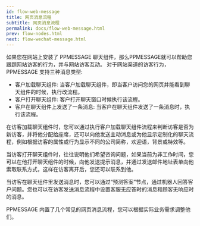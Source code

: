 ```yaml
---
id: flow-web-message
title: 网页消息流程
subtitle: 网页消息流程
permalink: docs/flow-web-message.html
prev: flow-nodes.html
next: flow-wechat-message.html
---
```



如果您在网站上安装了 PPMESSAGE 聊天组件，那么PPMESSAGE就可以帮助您跟踪网站访客的行为，并与网站访客互动。
对于网站渠道的访客行为，PPMESSAGE 支持三种消息类型:

- 客户加载聊天组件: 当客户加载聊天组件，即当客户访问您的网页并能看到聊天组件的时候，执行改流程。
- 客户打开聊天组件: 客户打开聊天窗口时候执行该流程。
- 客户在聊天组件上发送了一条消息: 当客户在聊天组件发送了一条消息时，执行该流程。

在访客加载聊天组件时，您可以通过执行客户加载聊天组件流程来判断访客是否为新访客，并将他分配给座席，还可以向他发送主动消息或为他显示定制化的聊天流程，例如根据访客的属性或行为显示不同的公司简称，欢迎语，背景或特效等。

当访客打开聊天组件时，往往说明他们希望咨询问题，如果当前为非工作时间，您可以在他打开聊天组件的时候，向他发送提示消息，并通过发送邮件地址表单向他索取联系方式，这样在访客离开后，您还可以联系到他。

当访客在聊天组件里发送消息时，您可以通过“预测答案”节点，通过机器人回答客户问题。您也可以在访客发送消息流程中设置客服无应答时的消息和顾客无响应时的消息。

PPMESSAGE 内置了几个常见的网页消息流程，您可以根据实际业务需求调整他们。

